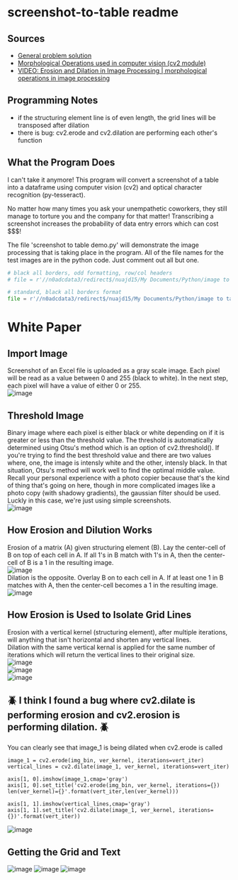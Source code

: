 # screenshot-to-table readme  

## Sources

- [General problem solution](https://towardsdatascience.com/a-table-detection-cell-recognition-and-text-extraction-algorithm-to-convert-tables-to-excel-files-902edcf289ec)
- [Morphological Operations used in computer vision (cv2 module)](https://docs.opencv.org/3.4/d4/d76/tutorial_js_morphological_ops.html)
- [VIDEO: Erosion and Dilation in Image Processing | morphological operations in image processing](https://www.youtube.com/watch?v=2LAooUu1IjQ&t=525s)

## Programming Notes
- if the structuring element line is of even length, the grid lines will be transposed after dilation
- there is bug: cv2.erode and cv2.dilation are performing each other's function

## What the Program Does
I can't take it anymore! This program will convert a screenshot of a table into a dataframe using computer vision (cv2) and optical character recognition (py-tesseract).

No matter how many times you ask your unempathetic coworkers, they still manage to torture you and the company for that matter!  Transcribing a screenshot increases the probability of data entry errors which can cost $$$!

The file 'screenshot to table demo.py' will demonstrate the image processing that is taking place in the program.  All of the file names for the test images are in the python code.  Just comment out all but one.

```python 3
# black all borders, odd formatting, row/col headers
# file = r'//n0adcdata3/redirect$/nuajd15/My Documents/Python/image to table/complex.jpg'

# standard, black all borders format
file = r'//n0adcdata3/redirect$/nuajd15/My Documents/Python/image to table/all borders simple.jpg'
```

# White Paper

## Import Image
Screenshot of an Excel file is uploaded as a gray scale image.  Each pixel will be read as a value between 0 and 255 (black to white).  In the next step, each pixel will have a value of either 0 or 255.  
![image](https://user-images.githubusercontent.com/47924318/120119075-b656d880-c163-11eb-9a6f-fce67ccb0af9.png)

## Threshold Image
Binary image where each pixel is either black or white depending on if it is greater or less than the threshold value. The threshold is automatically determined using Otsu's method which is an option of cv2.threshold().  If you're trying to find the best threshold value and there are two values where, one, the image is intensly white and the other, intensly black.  In that situation, Otsu's method will work well to find the optimal middle value.  Recall your personal experience with a photo copier because that's the kind of thing that's going on here, though in more complicated images like a photo copy (with shadowy gradients), the gaussian filter should be used.  Luckly in this case, we're just using simple screenshots.  
![image](https://user-images.githubusercontent.com/47924318/120119081-bc4cb980-c163-11eb-95ef-bcf3d33f4cb2.png)

## How Erosion and Dilution Works
Erosion of a matrix (A) given structuring element (B).  Lay the center-cell of B on top of each cell in A.  If all 1's in B match with 1's in A, then the center-cell of B is a 1 in the resulting image.  
![image](https://user-images.githubusercontent.com/47924318/122680649-46fe6280-d1be-11eb-83fe-12864f722896.png)  
Dilation is the opposite.  Overlay B on to each cell in A.  If at least one 1 in B matches with A, then the center-cell becomes a 1 in the resulting image.  
![image](https://user-images.githubusercontent.com/47924318/122680678-672e2180-d1be-11eb-94aa-27698ee88cfa.png)

## How Erosion is Used to Isolate Grid Lines
Erosion with a vertical kernel (structuring element), after multiple iterations, will anything that isn't horizontal and shorten any vertical lines.  
Dilation with the same vertical kernal is applied for the same number of iterations which will return the vertical lines to their original size.  
![image](https://user-images.githubusercontent.com/47924318/122683693-e166a200-d1ce-11eb-9815-9efc693451ae.png)  
![image](https://user-images.githubusercontent.com/47924318/122683806-a6b13980-d1cf-11eb-8af3-53dcef744c77.png)  
![image](https://user-images.githubusercontent.com/47924318/122683817-b2046500-d1cf-11eb-8834-1115ad79d3fc.png)  

## :beetle: I think I found a bug where cv2.dilate is performing erosion and cv2.erosion is performing dilation. :beetle:  
You can clearly see that image_1 is being dilated when cv2.erode is called
```python3
image_1 = cv2.erode(img_bin, ver_kernel, iterations=vert_iter)
vertical_lines = cv2.dilate(image_1, ver_kernel, iterations=vert_iter)

axis[1, 0].imshow(image_1,cmap='gray')
axis[1, 0].set_title('cv2.erode(img_bin, ver_kernel, iterations={}) len(ver_kernel)={}'.format(vert_iter,len(ver_kernel)))

axis[1, 1].imshow(vertical_lines,cmap='gray')
axis[1, 1].set_title('cv2.dilate(image_1, ver_kernel, iterations={})'.format(vert_iter))
```
![image](https://user-images.githubusercontent.com/47924318/124395950-ff56fb00-dcd4-11eb-8140-f9cf6602f589.png)

## Getting the Grid and Text
![image](https://user-images.githubusercontent.com/47924318/124398868-05090c80-dce6-11eb-8483-58475b6f8e74.png)
![image](https://user-images.githubusercontent.com/47924318/124398942-6335ef80-dce6-11eb-8a80-535e01b0327a.png)
![image](https://user-images.githubusercontent.com/47924318/124398950-71840b80-dce6-11eb-8f60-943f1bff8146.png)




